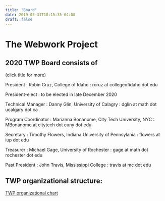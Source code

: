 ```yaml
---
title: "Board"
date: 2019-05-31T18:15:35-04:00
draft: false
---
```

# The Webwork Project
## 2020 TWP Board consists of 

(click title for more)
<!--more-->



President 
  : Robin Cruz, College of Idaho
  : rcruz at collegeofidaho dot edu

President-elect
  : to be elected in late December 2020
  
Technical Manager
  : Danny Glin,  University of Calagry
  : dglin at math dot ucalgary dot ca

Program Coordinator
  : Marianna Bonanome, City Tech University, NYC
  : MBonanome at citytech dot cuny dot edu
  
Secretary
  : Timothy Flowers, Indiana University of Pennsylania
  : flowers at iup dot edu
  
Treasurer
  : Michael Gage, University of Rochester
  : gage at math dot rochester dot edu

Past President
  : John Travis, Mississippi College 
  : travis at mc dot edu
  
  
## TWP organizational structure:
  
  [TWP organizational chart](https://docs.google.com/spreadsheets/d/1RI_59fIlZ8pOEhVD7Iy7TFygRhNUXlEGTchd0N3Ie_Y/edit?usp=sharing)